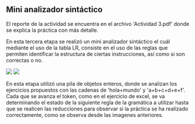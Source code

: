 ## Mini analizador sintáctico

El reporte de la actividad se encuentra en el archivo 'Actividad 3.pdf' donde se explica la práctica con más detalle.

En esta tercera etapa se realizó un mini analizador sintáctico el cuál mediante el uso de la tabla LR, consiste en el uso de las reglas que permiten identificar la estructura de ciertas instrucciones, así como si son correctas o no.

<img src="./mini-sintactico1.png">
<img src="./mini-sintactico2.png">

En esta etapa utilizó una pila de objetos enteros, donde se analizan los ejercicios propuestos con las cadenas de 'hola+mundo' y 'a+b+c+d+e+f'. Cada que se avanza el token, como en el ejercicio de excel, se va determinando el estado de la siguiente regla de la gramática a utilizar hasta que se realicen las reducciones para observar si la práctica se ha realizado correctamente, como se observa desde las imagenes anteriores.



